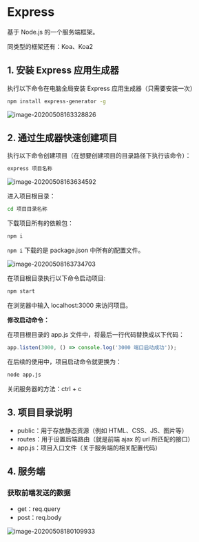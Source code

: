 # Express

基于 Node.js 的一个服务端框架。

同类型的框架还有：Koa、Koa2

## 1. 安装 Express 应用生成器

执行以下命令在电脑全局安装 Express 应用生成器（只需要安装一次）

```bash
npm install express-generator -g
```

![image-20200508163328826](C:\Users\nocat\Desktop\md\assets\image-20200508163328826.png)

## 2. 通过生成器快速创建项目

执行以下命令创建项目（在想要创建项目的目录路径下执行该命令）：

```bash
express 项目名称
```

![image-20200508163634592](C:\Users\nocat\Desktop\md\assets\image-20200508163634592.png)

进入项目根目录：

```bash
cd 项目目录名称
```

下载项目所有的依赖包：

```bash
npm i 
```

`npm i`  下载的是 package.json 中所有的配置文件。

![image-20200508163734703](C:\Users\nocat\Desktop\md\assets\image-20200508163734703.png)

在项目根目录执行以下命令启动项目:

```bash
npm start
```

在浏览器中输入 localhost:3000 来访问项目。

**修改启动命令：**

在项目根目录的 app.js 文件中，将最后一行代码替换成以下代码：

```js
app.listen(3000, () => console.log('3000 端口启动成功'));
```

在后续的使用中，项目启动命令就更换为：

```bash
node app.js
```

关闭服务器的方法：ctrl + c

## 3. 项目目录说明

- public：用于存放静态资源（例如 HTML、CSS、JS、图片等）
- routes：用于设置后端路由（就是前端 ajax 的 url 所匹配的接口）
- app.js：项目入口文件（关于服务端的相关配置代码）

## 4. 服务端

### 获取前端发送的数据

- get：req.query
- post：req.body

![image-20200508180109933](C:\Users\nocat\Desktop\md\assets\image-20200508180109933.png)